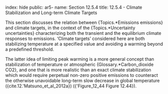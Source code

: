 index: hide
public: ar5-
name: Section 12.5.4
title: 12.5.4 - Climate Stabilization and Long-term Climate Targets

This section discusses the relation between {Topics.*Emissions emissions} and climate targets, in the context of the {Topics.*Uncertainty uncertainties} characterizing both the transient and the equilibrium climate responses to emissions. ‘Climate targets’ considered here are both stabilizing temperature at a specified value and avoiding a warming beyond a predefined threshold.

The latter idea of limiting peak warming is a more general concept than stabilization of temperature or atmospheric {Glossary.*Carbon_dioxide CO2}, and one that is more realistic than an exact climate stabilization which would require perpetual non-zero positive emissions to counteract the otherwise unavoidable long-term slow decrease in global temperature ({cite.12.'Matsuno_et_al_2012a}) ({'Figure_12_44 Figure 12.44}).
